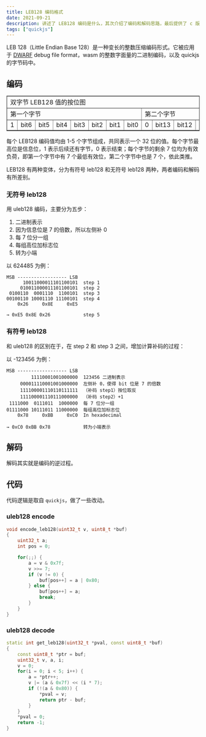 ```yaml
---
title: LEB128 编码格式
date: 2021-09-21
description: 讲述了 LEB128 编码是什么，其次介绍了编码和解码思路，最后提供了 c 版本的实现。
tags: ["quickjs"]
---
```


LEB 128（Little Endian Base 128）是一种变长的整数压缩编码形式。它被应用于 [DWARF](https://en.wikipedia.org/wiki/DWARF) debug file format，wasm 的整数字面量的二进制编码，以及 quickjs 的字节码中。

## 编码

<table border="1">
  <tr >
    <td colspan="16">双字节 LEB128 值的按位图</td>
  </tr>
  <tr>
    <td colspan="8">第一个字节</td>
    <td colspan="8">第二个字节</td>
  </tr>
  <tr>
    <td>1</td>
    <td>bit6</td>
    <td>bit5</td>
    <td>bit4</td>
    <td>bit3</td>
    <td>bit2</td>
    <td>bit1</td>
    <td>bit0</td>
    <td>0</td>
    <td>bit13</td>
    <td>bit12</td>
    <td>bit11</td>
    <td>bit10</td>
    <td>bit9</td>
    <td>bit8</td>
    <td>bit7</td>
  </tr>
</table>

每个 LEB128 编码值均由 1-5 个字节组成，共同表示一个 32 位的值。每个字节最高位是信息位，1 表示后续还有字节，0 表示结束；每个字节的剩余 7 位均为有效负荷，即第一个字节中有 7 个最低有效位，第二个字节中也是 7 个，依此类推。

LEB128 有两种变体，分为有符号 leb128 和无符号 leb128 两种，两者编码和解码有所差别。

### 无符号 leb128

用 uleb128 编码，主要分为五步：

1. 二进制表示
2. 因为信息位是 7 的倍数，所以左侧补 0 
3. 每 7 位分一组
4. 每组高位加标志位
5. 转为小端

以 624485 为例：

```
MSB ------------------ LSB
      10011000011101100101  step 1
     010011000011101100101  step 2
 0100110  0001110  1100101  step 3
00100110 10001110 11100101  step 4
    0x26     0x8E     0xE5  

→ 0xE5 0x8E 0x26            step 5
```

### 有符号 leb128

和 uleb128 的区别在于，在 step 2 和 step 3 之间，增加计算补码的过程：

以 -123456 为例： 
```
MSB ------------------ LSB
         11110001001000000  123456 二进制表示
     000011110001001000000  左侧补 0，使得 bit 位是 7 的倍数
     111100001110110111111  （补码 step1）按位取反
     111100001110111000000  （补码 step2）+1
 1111000  0111011  1000000  每 7 位分一组
01111000 10111011 11000000  每组高位加标志位
    0x78     0xBB     0xC0  In hexadecimal

→ 0xC0 0xBB 0x78            转为小端表示
```

## 解码

解码其实就是编码的逆过程。

## 代码

代码逻辑是取自 `quickjs`，做了一些改动。

### uleb128 encode

```cpp
void encode_leb128(uint32_t v, uint8_t *buf)
{
    uint32_t a;
    int pos = 0;

    for(;;) {
        a = v & 0x7f;
        v >>= 7;
        if (v != 0) {
            buf[pos++] = a | 0x80;
        } else {
            buf[pos++] = a;
            break;
        }
    }
}
```

### uleb128 decode

```cpp
static int get_leb128(uint32_t *pval, const uint8_t *buf)
{
    const uint8_t *ptr = buf;
    uint32_t v, a, i;
    v = 0;
    for(i = 0; i < 5; i++) {
        a = *ptr++;
        v |= (a & 0x7f) << (i * 7);
        if (!(a & 0x80)) {
            *pval = v;
            return ptr - buf;
        }
    }
    *pval = 0;
    return -1;
}
```